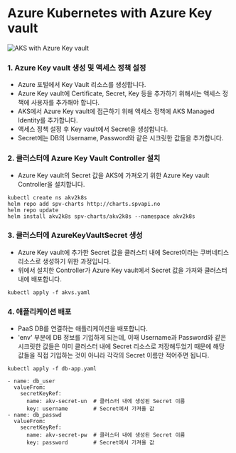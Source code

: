 # Azure Kubernetes with Azure Key vault

![AKS with Azure Key vault](https://i.stack.imgur.com/83ujN.png)

### 1. Azure Key vault 생성 및 액세스 정책 설정
- Azure 포털에서 Key Vault 리소스를 생성합니다.
- Azure Key vault에 Certificate, Secret, Key 등을 추가하기 위해서는 액세스 정책에 사용자를 추가해야 합니다.
- AKS에서 Azure Key vault에 접근하기 위해 액세스 정책에 AKS Managed Identity를 추가합니다.
- 액세스 정책 설정 후 Key vault에서 Secret을 생성합니다.
- Secret에는 DB의 Username, Password와 같은 시크릿한 값들을 추가합니다.


### 2. 클러스터에 Azure Key Vault Controller 설치
- Azure Key vault의 Secret 값을 AKS에 가져오기 위한 Azure Key vault Controller을 설치합니다.
```
kubectl create ns akv2k8s 
helm repo add spv-charts http://charts.spvapi.no
helm repo update
helm install akv2k8s spv-charts/akv2k8s --namespace akv2k8s
```

### 3. 클러스터에 AzureKeyVaultSecret 생성
- Azure Key vault에 추가한 Secret 값을 클러스터 내에 Secret이라는 쿠버네티스 리소스로 생성하기 위한 과정입니다.
- 위에서 설치한 Controller가 Azure Key vault에서 Secret 값을 가져와 클러스터 내에 배포합니다.
```
kubectl apply -f akvs.yaml
```

### 4. 애플리케이션 배포
- PaaS DB를 연결하는 애플리케이션을 배포합니다.
- 'env' 부분에 DB 정보를 기입하게 되는데, 이때 Username과 Password와 같은 시크릿한 값들은 이미 클러스터 내에 Secret 리소스로 저장해두었기 때문에 해당 값들을 직접 기입하는 것이 아니라 각각의 Secret 이름만 적어주면 됩니다.
```
kubectl apply -f db-app.yaml 
```

```
- name: db_user
  valueFrom: 
    secretKeyRef:
      name: akv-secret-un  # 클러스터 내에 생성된 Secret 이름
      key: username        # Secret에서 가져올 값
- name: db_passwd
  valueFrom:
    secretKeyRef:
      name: akv-secret-pw  # 클러스터 내에 생성된 Secret 이름
      key: password        # Secret에서 가져올 값
```

